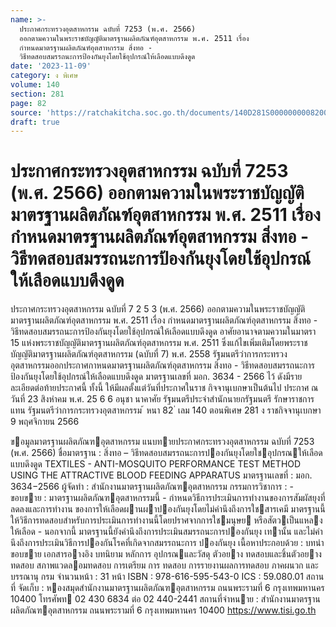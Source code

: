 ```yaml
---
name: >-
  ประกาศกระทรวงอุตสาหกรรม ฉบับที่ 7253 (พ.ศ. 2566)
  ออกตามความในพระราชบัญญัติมาตรฐานผลิตภัณฑ์อุตสาหกรรม พ.ศ. 2511 เรื่อง
  กำหนดมาตรฐานผลิตภัณฑ์อุตสาหกรรม สิ่งทอ -
  วิธีทดสอบสมรรถนะการป้องกันยุงโดยใช้อุปกรณ์ให้เลือดแบบดึงดูด
date: '2023-11-09'
category: ง พิเศษ
volume: 140
section: 281
page: 82
source: 'https://ratchakitcha.soc.go.th/documents/140D281S0000000008200.pdf'
draft: true
---
```


# ประกาศกระทรวงอุตสาหกรรม ฉบับที่ 7253 (พ.ศ. 2566) ออกตามความในพระราชบัญญัติมาตรฐานผลิตภัณฑ์อุตสาหกรรม พ.ศ. 2511 เรื่อง กำหนดมาตรฐานผลิตภัณฑ์อุตสาหกรรม สิ่งทอ - วิธีทดสอบสมรรถนะการป้องกันยุงโดยใช้อุปกรณ์ให้เลือดแบบดึงดูด

ประกาศกระทรวงอุตสาหกรรม ฉบับที่ 7 2 5 3 (พ.ศ. 2566) ออกตามความในพระราชบัญญัติมาตรฐานผลิตภัณฑ์อุตสาหกรรม พ.ศ. 2511 เรื่อง กำหนดมาตรฐานผลิตภัณฑ์อุตสาหกรรม สิ่งทอ - วิธีทดสอบสมรรถนะการป้องกันยุงโดยใช้อุปกรณ์ให้เลือดแบบดึงดูด อาศัยอานาจตามความในมาตรา 15 แห่งพระราชบัญญัติมาตรฐานผลิตภัณฑ์อุตสาหกรรม พ.ศ. 2511 ซึ่งแก้ไขเพิ่มเติมโดยพระราชบัญญัติมาตรฐานผลิตภัณฑ์อุตสาหกรรม (ฉบับที่ 7) พ.ศ. 2558 รัฐมนตรีว่าการกระทรวงอุตสาหกรรมออกประกาศกาหนดมาตรฐานผลิตภัณฑ์อุตสาหกรรม สิ่งทอ - วิธีทดสอบสมรรถนะการป้องกันยุงโดยใช้อุปกรณ์ให้เลือดแบบดึงดูด มาตรฐานเลขที่ มอก. 3634 - 2566 ไว้ ดังมีรายละเอียดต่อท้ายประกาศนี้ ทั้งนี้ ให้มีผลตั้งแต่วันที่ประกาศในราช กิจจานุเบกษาเป็นต้นไป ประกาศ ณ วันที่ 23 สิงหำคม พ.ศ. 25 6 6 อนุชา นาคาศัย รัฐมนตรีประจำสำนักนายกรัฐมนตรี รักษาราชการแทน รัฐมนตรีว่าการกระทรวงอุตสาหกรรม ้ หนา 82 ่ เลม 140 ตอนพิเศษ 281 ง ราชกิจจานุเบกษา 9 พฤศจิกายน 2566

ขอมูลมาตรฐานผลิตภัณฑอุตสาหกรรม แนบทายประกาศกระทรวงอุตสาหกรรม ฉบับที่ 7253 (พ.ศ. 2566) ชื่อมาตรฐาน : สิ่งทอ – วิธีทดสอบสมรรถนะการปองกันยุงโดยใชอุปกรณให้เลือดแบบดึงดูด TEXTILES - ANTI-MOSQUITO PERFORMANCE TEST METHOD USING THE ATTRACTIVE BLOOD FEEDING APPARATUS มาตรฐานเลขที่ : มอก. 3634−2566 ผู้จัดทํา : สํานักงานมาตรฐานผลิตภัณฑอุตสาหกรรม กรรมการวิชาการ : - ขอบขาย : มาตรฐานผลิตภัณฑอุตสาหกรรมนี้ - กําหนดวิธีการประเมินการทํางานของการสัมผัสยุงที่ลดลงและการทํางาน ของการให้เลือดผานผาปองกันยุงโดยไม่คํานึงถึงการใชสารเคมี มาตรฐานนี้ ให้วิธีการทดสอบสําหรับการประเมินการทํางานนี้โดยปราศจากการใชมนุษย หรือสัตวเป็นแหลงให้เลือด - นอกจากนี้ มาตรฐานนี้ยังคํานึงถึงการประเมินสมรรถนะการปองกันยุง เทานั้น และไม่คํานึงถึงการประเมินวิธีการปองกันโรคที่เกิดจากสมรรถนะการ ปองกันยุง เนื้อหาประกอบด้วย : บทนํา ขอบขาย เอกสารอางอิง บทนิยาม หลักการ อุปกรณและวัสดุ ตัวอยาง ทดสอบและชิ้นตัวอยางทดสอบ สภาพแวดลอมทดสอบ การเตรียม การ ทดสอบ การรายงานผลการทดสอบ ภาคผนวก และบรรณานุ กรม จํานวนหน้า : 31 หน้า ISBN : 978-616-595-543-0 ICS : 59.080.01 สถานที่ จัดเก็บ : หองสมุดสํานักงานมาตรฐานผลิตภัณฑอุตสาหกรรม ถนนพระรามที่ 6 กรุงเทพมหานคร 10400 โทรศัพท 02 430 6834 ต่อ 02 440-2441 สถานที่จําหนาย : สํานักงานมาตรฐานผลิตภัณฑอุตสาหกรรม ถนนพระรามที่ 6 กรุงเทพมหานคร 10400 https://www.tisi.go.th
